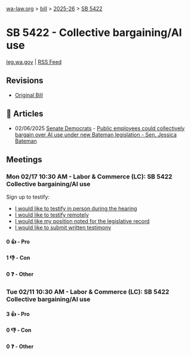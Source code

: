 [wa-law.org](/) > [bill](/bill/) > [2025-26](/bill/2025-26/) > [SB 5422](/bill/2025-26/sb/5422/)

# SB 5422 - Collective bargaining/AI use
[leg.wa.gov](https://app.leg.wa.gov/billsummary?BillNumber=5422&Year=2025&Initiative=false) | [RSS Feed](./rss.xml)

## Revisions
* [Original Bill](1/)

## 📰 Articles
* 02/06/2025 [Senate Democrats](/org/senate_democrats/) - [Public employees could collectively bargain over AI use under new Bateman legislation - Sen. Jessica Bateman](https://senatedemocrats.wa.gov/bateman/2025/02/05/public-employees-could-collectively-bargain-over-ai-use-under-new-bateman-legislation/#:~:text=New%20legislation)

## Meetings
### Mon 02/17 10:30 AM - Labor & Commerce (LC): SB 5422 Collective bargaining/AI use
Sign up to testify:
* [I would like to testify in person during the hearing](https://app.leg.wa.gov/csi/Testifier/Add?chamber=House&mId=32830&aId=164003&caId=25846&tId=1)
* [I would like to testify remotely](https://app.leg.wa.gov/csi/Testifier/Add?chamber=House&mId=32830&aId=164003&caId=25846&tId=2)
* [I would like my position noted for the legislative record](https://app.leg.wa.gov/csi/Testifier/Add?chamber=House&mId=32830&aId=164003&caId=25846&tId=3)
* [I would like to submit written testimony](https://app.leg.wa.gov/csi/Testifier/Add?chamber=House&mId=32830&aId=164003&caId=25846&tId=4)

#### 0 👍 - Pro

#### 1 👎 - Con

#### 0 ❓ - Other

### Tue 02/11 10:30 AM - Labor & Commerce (LC): SB 5422 Collective bargaining/AI use
#### 3 👍 - Pro

#### 0 👎 - Con

#### 0 ❓ - Other
